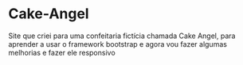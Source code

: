 # Cake-Angel
Site que criei para uma confeitaria fictícia chamada Cake Angel, para aprender a usar o framework bootstrap e agora vou fazer algumas melhorias e fazer ele responsivo

